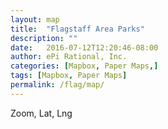 ```yaml
---
layout: map
title:  "Flagstaff Area Parks"
description: ""
date:   2016-07-12T12:20:46-08:00
author: ePi Rational, Inc.
categories: [Mapbox, Paper Maps,]
tags: [Mapbox, Paper Maps]
permalink: /flag/map/
---
```


<div id='map'></div>
<div id='zoom-level'>Zoom, Lat, Lng</div>

<script>

var bounds = [     // WSEN
    [-111.9,34.7], // Southwest coordinates
    [-111.2,35.6]  // Northeast coordinates
];

var map = new mapboxgl.Map({
    container: 'map',
    style: 'mapbox://styles/roblabs/ciqk2376r000lb9m98hmyzwr7',
    zoom: 7,
    minZoom: 7,
    maxZoom: 15.9,
    center: [-111.5, 35.3],
    maxBounds: bounds
});

map.addControl(new mapboxgl.FullscreenControl());
map.addControl(new mapboxgl.NavigationControl());


map.on('zoomend', function(){
  ZoomOrDragEnd();
});

map.on('moveend', function(){
  ZoomOrDragEnd();
});

function ZoomOrDragEnd(){
  var zoom = map.getZoom();
  var center = map.getCenter().toArray();

  var zoomOutput = parseFloat(zoom).toFixed(2);
  var centerOutput = parseFloat(center[1]).toFixed(4) + ', ' + parseFloat(center[0]).toFixed(4);
  document.getElementById('zoom-level').innerHTML = 'Zoom, Lat, Lng:  ' + zoomOutput + ', ' + centerOutput;
}
</script>
